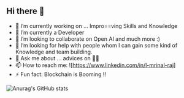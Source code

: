 ## Hi there 👋

- 🔭 I’m currently working on ...  Impro==ving Skills and Knowledge
- 🌱 I’m currently a Developer 
- 👯 I’m looking to collaborate on Open AI and much more :)
- 🤔 I’m looking for help with people whom I can gain some kind of Knowledge and team building.
- 💬 Ask me about ... advices on 🧑‍💻
- 📫 How to reach me: ![https://www.linkedin.com/in/l-mrinal-raj]
- ⚡ Fun fact: Blockchain is Booming !!

![Anurag's GitHub stats](https://github-readme-stats.vercel.app/api?username=Mrinal12324&show_icons=true&theme=jolly)

